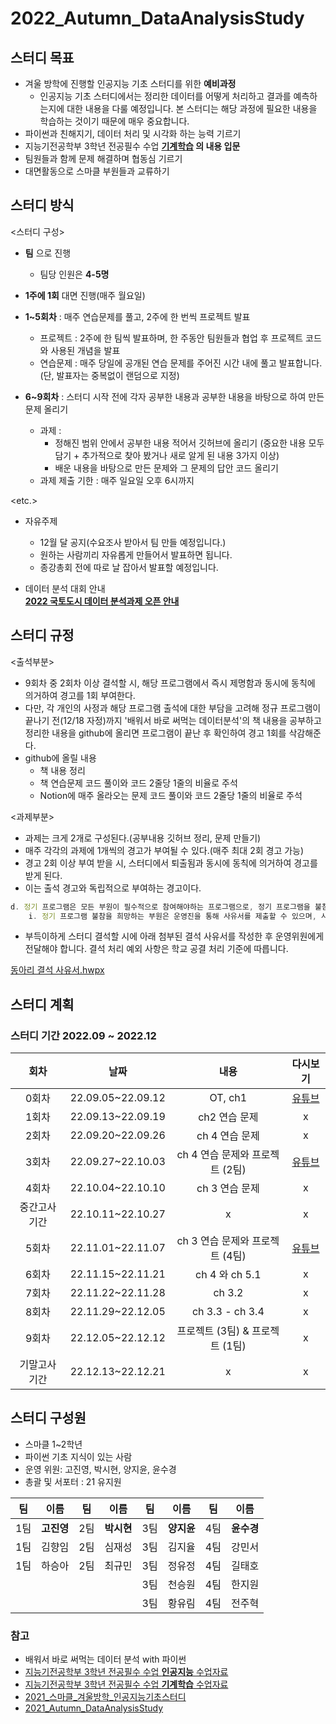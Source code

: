 # **2022_Autumn_DataAnalysisStudy**

## **스터디 목표**

- 겨울 방학에 진행할 인공지능 기초 스터디를 위한 **예비과정**
    - 인공지능 기초 스터디에서는 정리한 데이터를 어떻게 처리하고 결과를 예측하는지에 대한 내용을 다룰 예정입니다. 본 스터디는 해당 과정에 필요한 내용을 학습하는 것이기 때문에 매우 중요합니다.
- 파이썬과 친해지기, 데이터 처리 및 시각화 하는 능력 기르기
- 지능기전공학부 3학년 전공필수 수업 **[기계학습](https://github.com/sejongresearch/2020.MachineLearning) 의 내용 입문**
- 팀원들과 함께 문제 해결하며 협동심 기르기
- 대면활동으로 스마클 부원들과 교류하기

## **스터디 방식**
<스터디 구성>

- **팀** 으로 진행
    - 팀당 인원은 **4-5명**
- **1주에 1회** 대면 진행(매주 월요일)

- **1~5회차** : 매주 연습문제를 풀고, 2주에 한 번씩 프로젝트 발표
    - 프로젝트 : 2주에 한 팀씩 발표하며, 한 주동안 팀원들과 협업 후 프로젝트 코드와 사용된 개념을 발표 
    - 연습문제 :  매주 당일에 공개된 연습 문제를 주어진 시간 내에 풀고 발표합니다.(단, 발표자는 중복없이 랜덤으로 지정)
- **6~9회차** : 스터디 시작 전에 각자 공부한 내용과 공부한 내용을 바탕으로 하여 만든 문제 올리기
    - 과제 :
        - 정해진 범위 안에서 공부한 내용 적어서 깃허브에 올리기 (중요한 내용 모두 담기 + 추가적으로 찾아 봤거나 새로 알게 된 내용 3가지 이상)
        - 배운 내용을 바탕으로 만든 문제와 그 문제의 답안 코드 올리기
    - 과제 제출 기한 : 매주 일요일 오후 6시까지
    

<etc.>

- 자유주제
    - 12월 달 공지(수요조사 받아서 팀 만들 예정입니다.)
    - 원하는 사람끼리 자유롭게 만들어서 발표하면 됩니다.
    - 종강총회 전에 따로 날 잡아서 발표할 예정입니다.

- 데이터 분석 대회 안내   
      [**2022 국토도시 데이터 분석과제 오픈 안내**](https://compas.lh.or.kr/noticeinfo?pageIndex=1&pageSize=10&searchKey=both&searchText=&totalCount=78&brdArtclNo=1869)

## 스터디 규정
<출석부분>
- 9회차 중 2회차 이상 결석할 시, 해당 프로그램에서 즉시 제명함과 동시에 동칙에 의거하여 경고를 1회 부여한다.
- 다만, 각 개인의 사정과 해당 프로그램 출석에 대한 부담을 고려해 정규 프로그램이 끝나기 전(12/18 자정)까지 '배워서 바로 써먹는 데이터분석'의 책 내용을 공부하고 정리한 내용을 github에 올리면 프로그램이 끝난 후 확인하여 경고 1회를 삭감해준다.
- github에 올릴 내용
	- 책 내용 정리
	- 책 연습문제 코드 풀이와 코드 2줄당 1줄의 비율로 주석
	- Notion에 매주 올라오는 문제 코드 풀이와 코드 2줄당 1줄의 비율로 주석
	
<과제부분>
- 과제는 크게 2개로 구성된다.(공부내용 깃허브 정리, 문제 만들기)
- 매주 각각의 과제에 1개씩의 경고가 부여될 수 있다.(매주 최대 2회 경고 가능)
- 경고 2회 이상 부여 받을 시, 스터디에서 퇴출됨과 동시에 동칙에 의거하여 경고를 받게 된다.
- 이는 출석 경고와 독립적으로 부여하는 경고이다.

```jsx
d. 정기 프로그램은 모든 부원이 필수적으로 참여해야하는 프로그램으로, 정기 프로그램을 불참해야하는 사유가 있을 시 아래 조항을 따른다.
	i. 정기 프로그램 불참을 희망하는 부원은 운영진을 통해 사유서를 제출할 수 있으며, 사유서의 양식은 제한 없다.
```

- 부득이하게 스터디 결석할 시에 아래 첨부된 결석 사유서를 작성한 후 운영위원에게 전달해야 합니다. 결석 처리 예외 사항은 학교 공결 처리 기준에 따릅니다.

[동아리 결석 사유서.hwpx](https://github.com/sejongsmarcle/2022_Autumn_DataAnalysisStudy/blob/main/%EB%8F%99%EC%95%84%EB%A6%AC%20%EA%B2%B0%EC%84%9D%20%EC%82%AC%EC%9C%A0%EC%84%9C.hwpx?raw=True)

## **스터디 계획**

### **스터디 기간 2022.09 ~ 2022.12**


|회차|날짜|내용|다시보기|
|:---:|:---:|:---:|:---:|
|0회차|22.09.05~22.09.12|OT, ch1|[유튜브](https://youtu.be/EQXfVV9q-KY)|
|1회차|22.09.13~22.09.19|ch2 연습 문제|x|
|2회차|22.09.20~22.09.26|ch 4 연습 문제|x|
|3회차|22.09.27~22.10.03|ch 4 연습 문제와 프로젝트 (2팀)|[유튜브](https://youtu.be/mn87PTq3eNM)|
|4회차|22.10.04~22.10.10|ch 3 연습 문제|x|
|중간고사 기간|22.10.11~22.10.27|x|x|
|5회차|22.11.01~22.11.07|ch 3 연습 문제와 프로젝트 (4팀)|[유튜브](https://youtu.be/DIVyI_sNxPY)|
|6회차|22.11.15~22.11.21|ch 4 와 ch 5.1|x|
|7회차|22.11.22~22.11.28|ch 3.2|x|
|8회차|22.11.29~22.12.05|ch 3.3 - ch 3.4 |x|
|9회차|22.12.05~22.12.12|프로젝트 (3팀) & 프로젝트 (1팀)|x|
|기말고사 기간|22.12.13~22.12.21|x|x|



## **스터디 구성원**

- 스마클 1~2학년
- 파이썬 기초 지식이 있는 사람
- 운영 위원: 고진영, 박시현, 양지윤, 윤수경
- 총괄 및 서포터 : 21 유지원

|팀|이름|팀|이름|팀|이름|팀|이름|
|:---:|:---:|:---:|:---:|:---:|:---:|:---:|:---:|
|1팀|**고진영**|2팀|**박시현**|3팀|**양지윤**|4팀|**윤수경**|
|1팀|김향임|2팀|심재성|3팀|김지율|4팀|강민서|
|1팀|하승아|2팀|최규민|3팀|정유정|4팀|길태호|
|||||3팀|천승원|4팀|한지원|
|||||3팀|황유림|4팀|전주혁|


### **참고**

- 배워서 바로 써먹는 데이터 분석 with 파이썬
- [지능기전공학부 3학년 전공필수 수업 **인공지능** 수업자료](https://github.com/sejongresearch/2020.Spring.AI)
- [지능기전공학부 3학년 전공필수 수업 **기계학습** 수업자료](https://github.com/sejongresearch/2020.MachineLearning)
- [2021_스마클_겨울방학_인공지능기초스터디](https://github.com/sejongsmarcle/2021_Winter_AiStudy)
- [2021_Autumn_DataAnalysisStudy](https://github.com/sejongsmarcle/2021_Autumn_DataAnalysisStudy)
